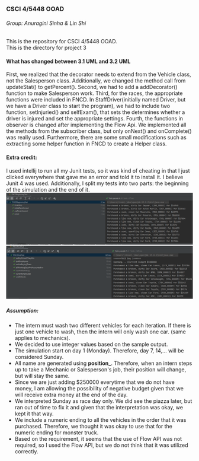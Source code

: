 ### CSCI 4/5448 OOAD
###### Group: Anuragini Sinha & Lin Shi
This is the repository for CSCI 4/5448 OOAD. <br>
This is the directory for project 3


#### What has changed between 3.1 UML and 3.2 UML
First, we realized that the decorator needs to extend from the Vehicle class, not the Salesperson class. Additionally, we changed the method call from updateStat() to getPercent(). Second, 
we had to add a addDecorator() function to make Salesperson work. Third, for the races, the appropriate functions were included in FNCD. In StaffDriver(initially named Driver, but we have a Driver class to start the program), 
we had to include two function, setInjuried() and selfExam(), that sets the determines whether a driver is injured and set the appropriate settings. Fourth, the functions in observer is changed after implementing the Flow Api.
We implemented all the methods from the subscriber class, but only onNext() and onComplete() was really used. Furthermore, there are some small modifications such as extracting some helper function in FNCD to create a Helper class. 

#### Extra credit:
I used intellij to run all my Junit tests, so it was kind of cheating in that I just clicked everywhere that gave me an error and told it to install it. 
I believe Junit 4 was used. Additionally, I split my tests into two parts: the beginning of the simulation and the end of it. 
![part1](image/extraCreditOne.png)
![part2](image/extraCreditTwo.png)

##### Assumption:
* The intern must wash two different vehicles for each iteration. If there is just one vehicle to wash, then the intern will only wash one car. (same applies to mechanics).
* We decided to use integer values based on the sample output.
* The simulation start on day 1 (Monday). Therefore, day 7, 14,... will be considered Sunday.
* All name are generated using **position_<unique id>**. Therefore, when an intern steps up to take a Mechanic or Salesperson's job, their position will change, but <unique id> will stay the same.
* Since we are just adding $250000 everytime that we do not have money, I am allowing the possibility of negative budget given that we will receive extra money at the end of the day. 
* We interpreted Sunday as race day only. We did see the piazza later, but ran out of time to fix it and given that the interpretation was okay, we kept it that way. 
* We include a numeric ending to all the vehicles in the order that it was purchased. Therefore, we thought it was okay to use that for the numeric ending for monster truck. 
* Based on the requirement, it seems that the use of Flow API was not required, so I used the Flow API, but we do not think that it was utilized correctly. 